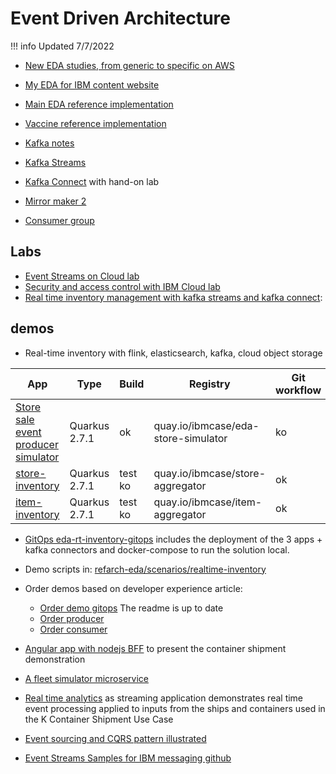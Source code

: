 # Event Driven Architecture

!!! info
    Updated 7/7/2022

* [New EDA studies, from generic to specific on AWS](https://jbcodeforce.github.io/eda-studies/)

* [My EDA for IBM content website](https://ibm-cloud-architecture.github.io/refarch-eda)
* [Main EDA reference implementation](https://ibm-cloud-architecture.github.io/refarch-kc)
* [Vaccine reference implementation](https://ibm-cloud-architecture.github.io/vaccine-solution)
* [Kafka notes](https://ibm-cloud-architecture.github.io/refarch-eda/technology/kafka-overview/)
* [Kafka Streams](https://ibm-cloud-architecture.github.io/refarch-eda/technology/kafka-streams/)
* [Kafka Connect](https://ibm-cloud-architecture.github.io/refarch-eda/technology/kafka-connect/) with hand-on lab
* [Mirror maker 2](https://ibm-cloud-architecture.github.io/refarch-eda/use-cases/kafka-mm2/)
* [Consumer group](https://ibm-cloud-architecture.github.io/refarch-eda/technology/event-streams/consumergrp/)

## Labs

* [Event Streams on Cloud lab](https://ibm-cloud-architecture.github.io/refarch-eda/technology/event-streams/es-cloud/)
* [Security and access control with IBM Cloud lab](https://ibm-cloud-architecture.github.io/refarch-eda/technology/event-streams/security/)
* [Real time inventory management with kafka streams and kafka connect](https://ibm-cloud-architecture.github.io/refarch-eda/scenarios/realtime-inventory/):


## demos

* Real-time inventory with flink, elasticsearch, kafka, cloud object storage

| App   | Type  | Build | Registry | Git workflow | Local | OCP |
| ----- | ----- | ----- | -------- | ------------ | ----- | --- |
| [Store sale event producer simulator]() | Quarkus 2.7.1 | ok | quay.io/ibmcase/eda-store-simulator  | ko | ok | gitops ok | 
| [store-inventory](https://github.com/ibm-cloud-architecture/refarch-eda-store-inventory) | Quarkus 2.7.1  | test ko | quay.io/ibmcase/store-aggregator | ok | ok |
| [item-inventory](https://github.com/ibm-cloud-architecture/refarch-eda-item-inventory) | Quarkus 2.7.1  | test ko | quay.io/ibmcase/item-aggregator | ok | ok |

* [GitOps eda-rt-inventory-gitops](https://github.com/ibm-cloud-architecture/eda-rt-inventory-gitops) includes the deployment of the 3 apps + kafka connectors and docker-compose to run the solution local.
* Demo scripts in: [refarch-eda/scenarios/realtime-inventory](https://ibm-cloud-architecture.github.io/refarch-eda/scenarios/realtime-inventory/#demonstration-script-for-the-solution)

* Order demos based on developer experience article:

    * [Order demo gitops](https://github.com/jbcodeforce/eda-demo-order-gitops)  The readme is up to date
    * [Order producer](https://github.com/jbcodeforce/eda-demo-order-ms)
    * [Order consumer]()

* [Angular app with nodejs BFF](https://github.com/jbcodeforce/refarch-kc-ui) to present the container shipment demonstration
* [A fleet simulator microservice](https://github.com/jbcodeforce/refarch-kc-ms)
* [Real time analytics](https://github.com/jbcodeforce/refarch-kc-streams) as streaming application demonstrates real time event processing applied to inputs from the ships and containers used in the K Container Shipment Use Case
* [Event sourcing and CQRS pattern illustrated](https://github.com/jbcodeforce/refarch-kc-order-ms)
* [Event Streams Samples for IBM messaging github](https://github.com/ibm-messaging/event-streams-samples)

